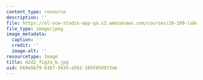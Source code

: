 ```yaml
---
content_type: resource
description: ''
file: https://ol-ocw-studio-app-qa.s3.amazonaws.com/courses/20-109-laboratory-fundamentals-in-biological-engineering-spring-2010/b69a5b7981b75039a563185f05d9f3ab_m2d2_fig2a_b.jpg
file_type: image/jpeg
image_metadata:
  caption: ''
  credit: ''
  image-alt: ''
resourcetype: Image
title: m2d2_fig2a_b.jpg
uid: b69a5b79-81b7-5039-a563-185f05d9f3ab
---
```

